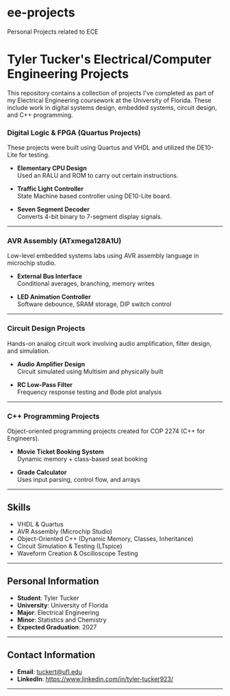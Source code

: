 # ee-projects
Personal Projects related to ECE
# Tyler Tucker's Electrical/Computer Engineering Projects

This repository contains a collection of projects I've completed as part of my Electrical Engineering coursework at the University of Florida. These include work in digital systems design, embedded systems, circuit design, and C++ programming.

### Digital Logic & FPGA (Quartus Projects)
These projects were built using Quartus and VHDL and utilized the DE10-Lite for testing.

- **Elementary CPU Design**  
  Used an RALU and ROM to carry out certain instructions.

- **Traffic Light Controller**  
  State Machine based controller using DE10-Lite board.

- **Seven Segment Decoder**  
  Converts 4-bit binary to 7-segment display signals.

---

### AVR Assembly (ATxmega128A1U)
Low-level embedded systems labs using AVR assembly language in microchip studio.

- **External Bus Interface**  
  Conditional averages, branching, memory writes

- **LED Animation Controller**  
  Software debounce, SRAM storage, DIP switch control

---

### Circuit Design Projects
Hands-on analog circuit work involving audio amplification, filter design, and simulation.

- **Audio Amplifier Design**  
  Circuit simulated using Multisim and physically built

- **RC Low-Pass Filter**  
  Frequency response testing and Bode plot analysis

---

###  C++ Programming Projects
Object-oriented programming projects created for COP 2274 (C++ for Engineers).

- **Movie Ticket Booking System**  
  Dynamic memory + class-based seat booking

- **Grade Calculator**  
  Uses input parsing, control flow, and arrays

---

## Skills

- VHDL & Quartus
- AVR Assembly (Microchip Studio)
- Object-Oriented C++ (Dynamic Memory, Classes, Inheritance)
- Circuit Simulation & Testing (LTspice)
- Waveform Creation & Oscilloscope Testing

---

## Personal Information

- **Student**: Tyler Tucker  
- **University**: University of Florida  
- **Major**: Electrical Engineering  
- **Minor**: Statistics and Chemistry
- **Expected Graduation**: 2027

---

## Contact Information

- **Email**: tuckert@ufl.edu  
- **LinkedIn**: https://www.linkedin.com/in/tyler-tucker923/

---

